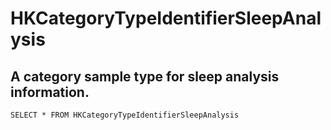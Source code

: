 # HKCategoryTypeIdentifierSleepAnalysis
## A category sample type for sleep analysis information.
```HKCategoryTypeIdentifierSleepAnalysis
SELECT * FROM HKCategoryTypeIdentifierSleepAnalysis
```
